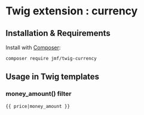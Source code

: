 Twig extension : currency
=========================

## Installation & Requirements

Install with [Composer](https://getcomposer.org):

```shell script
composer require jmf/twig-currency
```

## Usage in Twig templates

### money_amount() filter

```html
{{ price|money_amount }}
```
